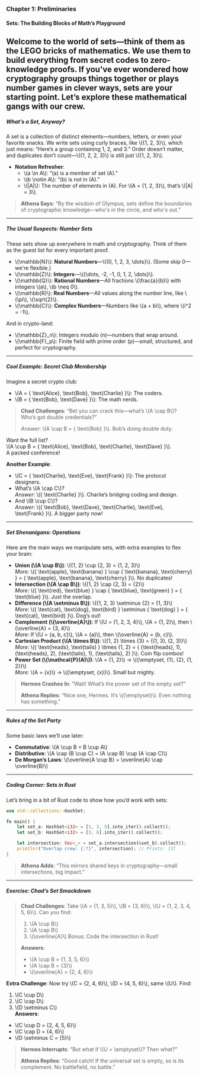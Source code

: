 
### Chapter 1: Preliminaries

#### Sets: The Building Blocks of Math’s Playground

Welcome to the world of sets—think of them as the LEGO bricks of mathematics. We use them to build everything from secret codes to zero-knowledge proofs. If you've ever wondered how cryptography groups things together or plays number games in clever ways, sets are your starting point. Let’s explore these mathematical gangs with our crew.
---

##### What’s a Set, Anyway?

A set is a collection of distinct elements—numbers, letters, or even your favorite snacks. We write sets using curly braces, like \\(\{1, 2, 3\}\\), which just means: “Here’s a group containing 1, 2, and 3.” Order doesn’t matter, and duplicates don’t count—\\(\{1, 2, 2, 3\}\\) is still just \\(\{1, 2, 3\}\\).

- **Notation Refresher**:
  - \\(a \in A\\): “\(a\) is a member of set \(A\).”
  - \\(b \notin A\\): “\(b\) is not in \(A\).”
  - \\(|A|\\): The number of elements in \(A\). For \\(A = \{1, 2, 3\}\\), that’s \\(|A| = 3\\).

> **Athena Says**: “By the wisdom of Olympus, sets define the boundaries of cryptographic knowledge—who's in the circle, and who's out.”

---

##### The Usual Suspects: Number Sets

These sets show up everywhere in math and cryptography. Think of them as the guest list for every important proof.

- \\(\mathbb{N}\\): **Natural Numbers**—\\(\{0, 1, 2, 3, \dots\}\\). (Some skip 0—we're flexible.)
- \\(\mathbb{Z}\\): **Integers**—\\(\{\dots, -2, -1, 0, 1, 2, \dots\}\\).
- \\(\mathbb{Q}\\): **Rational Numbers**—All fractions \\(\frac{a}{b}\\) with integers \\(a\\), \\(b \neq 0\\).
- \\(\mathbb{R}\\): **Real Numbers**—All values along the number line, like \\(\pi\\), \\(\sqrt{2}\\).
- \\(\mathbb{C}\\): **Complex Numbers**—Numbers like \\(a + bi\\), where \\(i^2 = -1\\).

And in crypto-land:
- \\(\mathbb{Z}_n\\): Integers modulo \(n\)—numbers that wrap around.
- \\(\mathbb{F}_p\\): Finite field with prime order \(p\)—small, structured, and perfect for cryptography.

---

##### Cool Example: Secret Club Membership

Imagine a secret crypto club:
- \\(A = \{ \text{Alice}, \text{Bob}, \text{Charlie} \}\\): The coders.
- \\(B = \{ \text{Bob}, \text{Dave} \}\\): The math nerds.

> **Chad Challenges**: “Bet you can crack this—what’s \\(A \cap B\\)? Who’s got double credentials?”
>
> *Answer*: \\(A \cap B = \{ \text{Bob} \}\\). Bob’s doing double duty.

Want the full list?  
\\(A \cup B = \{ \text{Alice}, \text{Bob}, \text{Charlie}, \text{Dave} \}\\).  
A packed conference!

**Another Example**:  
- \\(C = \{ \text{Charlie}, \text{Eve}, \text{Frank} \}\\): The protocol designers.  
- What’s \\(A \cap C\\)?  
  *Answer*: \\(\{ \text{Charlie} \}\\). Charlie’s bridging coding and design.  
- And \\(B \cup C\\)?  
  *Answer*: \\(\{ \text{Bob}, \text{Dave}, \text{Charlie}, \text{Eve}, \text{Frank} \}\\). A bigger party now!

---

##### Set Shenanigans: Operations

Here are the main ways we manipulate sets, with extra examples to flex your brain:

- **Union (\\(A \cup B\\))**: \\(\{1, 2\} \cup \{2, 3\} = \{1, 2, 3\}\\)  
  *More*: \\(\{ \text{apple}, \text{banana} \} \cup \{ \text{banana}, \text{cherry} \} = \{ \text{apple}, \text{banana}, \text{cherry} \}\\). No duplicates!
- **Intersection (\\(A \cap B\\))**: \\(\{1, 2\} \cap \{2, 3\} = \{2\}\\)  
  *More*: \\(\{ \text{red}, \text{blue} \} \cap \{ \text{blue}, \text{green} \} = \{ \text{blue} \}\\). Just the overlap.
- **Difference (\\(A \setminus B\\))**: \\(\{1, 2, 3\} \setminus \{2\} = \{1, 3\}\\)  
  *More*: \\(\{ \text{cat}, \text{dog}, \text{bird} \} \setminus \{ \text{dog} \} = \{ \text{cat}, \text{bird} \}\\). Dog’s out!
- **Complement (\\(\overline{A}\\))**: If \\(U = \{1, 2, 3, 4\}\\), \\(A = \{1, 2\}\\), then \\(\overline{A} = \{3, 4\}\\)  
  *More*: If \\(U = \{a, b, c\}\\), \\(A = \{a\}\\), then \\(\overline{A} = \{b, c\}\\).
- **Cartesian Product (\\(A \times B\\))**: \\(\{1, 2\} \times \{3\} = \{(1, 3), (2, 3)\}\\)  
  *More*: \\(\{ \text{heads}, \text{tails} \} \times \{1, 2\} = \{ (\text{heads}, 1), (\text{heads}, 2), (\text{tails}, 1), (\text{tails}, 2) \}\\). Coin flip combos!
- **Power Set (\\(\mathcal{P}(A)\\))**: \\(A = \{1, 2\}\\) → \\(\{\emptyset, \{1\}, \{2\}, \{1, 2\}\}\\)  
  *More*: \\(A = \{x\}\\) → \\(\{\emptyset, \{x\}\}\\). Small but mighty.

> **Hermes Crashes In**: “Wait! What’s the power set of the empty set?”
>
> **Athena Replies**: “Nice one, Hermes. It’s \\(\{\emptyset\}\\). Even nothing has something.”

---

##### Rules of the Set Party

Some basic laws we’ll use later:
- **Commutative**: \\(A \cup B = B \cup A\\)
- **Distributive**: \\(A \cap (B \cup C) = (A \cap B) \cup (A \cap C)\\)
- **De Morgan’s Laws**: \\(\overline{A \cup B} = \overline{A} \cap \overline{B}\\)

---

##### Coding Corner: Sets in Rust

Let’s bring in a bit of Rust code to show how you’d work with sets:

```rust
use std::collections::HashSet;

fn main() {
    let set_a: HashSet<i32> = [1, 3, 5].into_iter().collect();
    let set_b: HashSet<i32> = [3, 6].into_iter().collect();

    let intersection: Vec<_> = set_a.intersection(&set_b).collect();
    println!("Overlap crew: {:?}", intersection); // Prints: [3]
}
```

> **Athena Adds**: “This mirrors shared keys in cryptography—small intersections, big impact.”

---

##### Exercise: Chad’s Set Smackdown

> **Chad Challenges**: Take \\(A = \{1, 3, 5\}\\), \\(B = \{3, 6\}\\), \\(U = \{1, 2, 3, 4, 5, 6\}\\). Can you find:
> 1. \\(A \cup B\\)
> 2. \\(A \cap B\\)
> 3. \\(\overline{A}\\)
> Bonus: Code the intersection in Rust!
>
> **Answers**:
> - \\(A \cup B = \{1, 3, 5, 6\}\\)
> - \\(A \cap B = \{3\}\\)
> - \\(\overline{A} = \{2, 4, 6\}\\)

**Extra Challenge**: Now try \\(C = \{2, 4, 6\}\\), \\(D = \{4, 5, 6\}\\), same \\(U\\). Find:  
1. \\(C \cup D\\)  
2. \\(C \cap D\\)  
3. \\(D \setminus C\\)  
**Answers**:  
- \\(C \cup D = \{2, 4, 5, 6\}\\)  
- \\(C \cap D = \{4, 6\}\\)  
- \\(D \setminus C = \{5\}\\)

> **Hermes Interrupts**: “But what if \\(U = \emptyset\\)? Then what?”
>
> **Athena Replies**: “Good catch! If the universal set is empty, so is its complement. No battlefield, no battle.”


